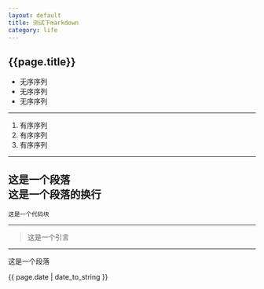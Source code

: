 ```yaml
---
layout: default
title: 测试下markdown
category: life
---
```

## {{page.title}}
* 无序序列
* 无序序列
* 无序序列
------
1. 有序序列
2. 有序序列
3. 有序序列
------
这是一个段落   
这是一个段落的换行
------
	这是一个代码块
------
>这是一个引言
------


这是一个段落


{{ page.date | date_to_string }}